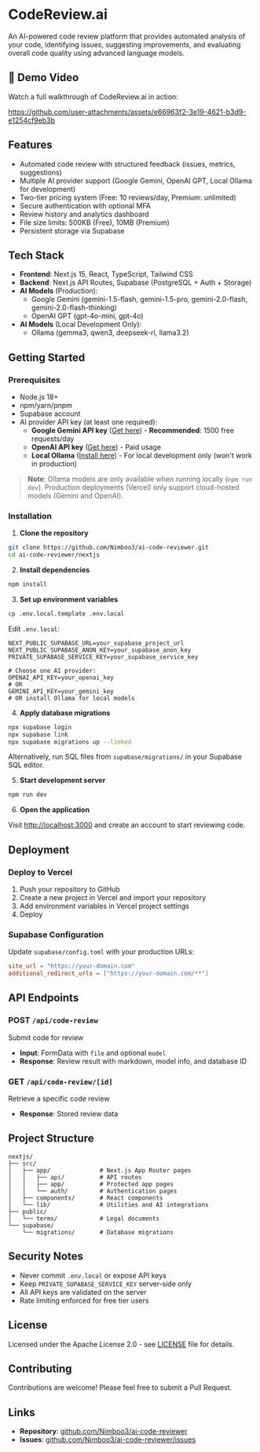 # CodeReview.ai

An AI-powered code review platform that provides automated analysis of your code, identifying issues, suggesting improvements, and evaluating overall code quality using advanced language models.

## 🎥 Demo Video

Watch a full walkthrough of CodeReview.ai in action:


https://github.com/user-attachments/assets/e66963f2-3e19-4621-b3d9-e1254cf9eb3b




## Features

- Automated code review with structured feedback (issues, metrics, suggestions)
- Multiple AI provider support (Google Gemini, OpenAI GPT, Local Ollama for development)
- Two-tier pricing system (Free: 10 reviews/day, Premium: unlimited)
- Secure authentication with optional MFA
- Review history and analytics dashboard
- File size limits: 500KB (Free), 10MB (Premium)
- Persistent storage via Supabase

## Tech Stack

- **Frontend**: Next.js 15, React, TypeScript, Tailwind CSS
- **Backend**: Next.js API Routes, Supabase (PostgreSQL + Auth + Storage)
- **AI Models** (Production):
  - Google Gemini (gemini-1.5-flash, gemini-1.5-pro, gemini-2.0-flash, gemini-2.0-flash-thinking)
  - OpenAI GPT (gpt-4o-mini, gpt-4o)
- **AI Models** (Local Development Only):
  - Ollama (gemma3, qwen3, deepseek-rl, llama3.2)

## Getting Started

### Prerequisites

- Node.js 18+
- npm/yarn/pnpm
- Supabase account
- AI provider API key (at least one required):
  - **Google Gemini API key** ([Get here](https://aistudio.google.com/apikey)) - **Recommended**: 1500 free requests/day
  - **OpenAI API key** ([Get here](https://platform.openai.com/api-keys)) - Paid usage
  - **Local Ollama** ([Install here](https://ollama.com/)) - For local development only (won't work in production)

> **Note**: Ollama models are only available when running locally (`npm run dev`). Production deployments (Vercel) only support cloud-hosted models (Gemini and OpenAI).

### Installation

1. **Clone the repository**
```bash
git clone https://github.com/Nimboo3/ai-code-reviewer.git
cd ai-code-reviewer/nextjs
```

2. **Install dependencies**
```bash
npm install
```

3. **Set up environment variables**
```bash
cp .env.local.template .env.local
```

Edit `.env.local`:
```env
NEXT_PUBLIC_SUPABASE_URL=your_supabase_project_url
NEXT_PUBLIC_SUPABASE_ANON_KEY=your_supabase_anon_key
PRIVATE_SUPABASE_SERVICE_KEY=your_supabase_service_key

# Choose one AI provider:
OPENAI_API_KEY=your_openai_key
# OR
GEMINI_API_KEY=your_gemini_key
# OR install Ollama for local models
```

4. **Apply database migrations**
```bash
npx supabase login
npx supabase link
npx supabase migrations up --linked
```

Alternatively, run SQL files from `supabase/migrations/` in your Supabase SQL editor.

5. **Start development server**
```bash
npm run dev
```

6. **Open the application**

Visit [http://localhost:3000](http://localhost:3000) and create an account to start reviewing code.

## Deployment

### Deploy to Vercel

1. Push your repository to GitHub
2. Create a new project in Vercel and import your repository
3. Add environment variables in Vercel project settings
4. Deploy

### Supabase Configuration

Update `supabase/config.toml` with your production URLs:
```toml
site_url = "https://your-domain.com"
additional_redirect_urls = ["https://your-domain.com/**"]
```

## API Endpoints

### POST `/api/code-review`
Submit code for review
- **Input**: FormData with `file` and optional `model`
- **Response**: Review result with markdown, model info, and database ID

### GET `/api/code-review/[id]`
Retrieve a specific code review
- **Response**: Stored review data

## Project Structure

```
nextjs/
├── src/
│   ├── app/              # Next.js App Router pages
│   │   ├── api/          # API routes
│   │   ├── app/          # Protected app pages
│   │   └── auth/         # Authentication pages
│   ├── components/       # React components
│   └── lib/              # Utilities and AI integrations
├── public/
│   └── terms/            # Legal documents
└── supabase/
    └── migrations/       # Database migrations
```

## Security Notes

- Never commit `.env.local` or expose API keys
- Keep `PRIVATE_SUPABASE_SERVICE_KEY` server-side only
- All API keys are validated on the server
- Rate limiting enforced for free tier users

## License

Licensed under the Apache License 2.0 - see [LICENSE](LICENSE) file for details.

## Contributing

Contributions are welcome! Please feel free to submit a Pull Request.

## Links

- **Repository**: [github.com/Nimboo3/ai-code-reviewer](https://github.com/Nimboo3/ai-code-reviewer)
- **Issues**: [github.com/Nimboo3/ai-code-reviewer/issues](https://github.com/Nimboo3/ai-code-reviewer/issues)
